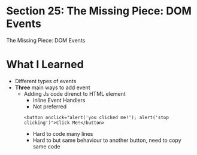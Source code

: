 # Section 25: The Missing Piece: DOM Events
 
 The Missing Piece: DOM Events

# What I Learned

- Different types of events
- **Three** main ways to add event
    - Adding Js code direnct to HTML element
        - Inline Event Handlers
        - Not preferred
        ```
        <button onclick="alert('you clicked me!'); alert('stop clicking')">Click Me!</button>
        ```
        - Hard to code many lines
        - Hard to but same behaviour to another button, need to copy same code